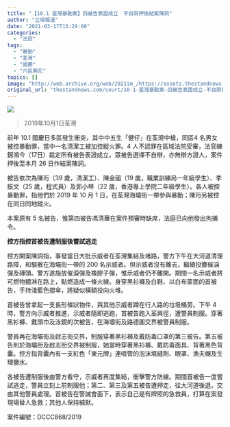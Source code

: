 ```yaml
---
title: "【10.1 荃灣暴動案】四被告表證成立　不自辯押後結案陳詞"
author: "立場報道"
date: "2021-03-17T15:29:00"
categories:
  - "法庭"
tags:
  - "暴動"
  - "荃灣"
  - "國慶"
  - "六區開花"
topics: []
image: "http://web.archive.org/web/2021im_/https://assets.thestandnews.com/media/photos/Layer200_3XgPE.png"
original_url: "thestandnews.com/court/10-1-荃灣暴動案-四被告表證成立-不自辯押後結案陳詞"
---
```

![](http://web.archive.org/web/2021im_/https://assets.thestandnews.com/media/photos/Layer200_3XgPE.png)
> 2019年10月1日荃灣

前年 10.1 國慶日多區發生衝突，其中中五生「健仔」在荃灣中槍，同區4 名男女被控暴動罪，當中一名清潔工被加控縱火罪。4 人不認罪在區域法院受審，法官練錦鴻今（17日）裁定所有被告表證成立。眾被告選擇不自辯，亦無辯方證人，案件押後至本月 26 日作結案陳詞。

被告依次為陳珩（39 歲，清潔工）、陳金國（19 歲，職業訓練局一年級學生）、李振文（25 歲，程式員）及郭小琴（22 歲，香港專上學院二年級學生）。各人被控暴動罪，指他們於 2019 年 10 月 1 日，在荃灣海壩街一帶參與暴動；陳珩另被控在同日同地縱火。

本案原有 5 名被告，惟第四被告馮清華在案件預審時缺席，法庭已向他發出拘捕令。

**控方指控首被告遭制服後嘗試逃走**

控方開案陳詞指，事發當日大批示威者在荃灣集結及堵路，警方下午在大河道清理路障，和驅散在海壩街一帶的 200 名示威者。但示威者沒有離去，繼續投擲催淚彈及磚頭。警方遂施放催淚彈及橡膠子彈，惟示威者仍不離開。期間一名示威者將可燃物體淋在路上，點燃造成一條火線。身穿黑衫褲及白鞋、以白布蒙面的首被告，手持淺藍色摺傘，將疑似橫額投向火堆。

首被告曾拿起一支長形條狀物件，與其他示威者蹲在行人路的垃圾桶旁。下午 4 時，警方向示威者推進，示威者隨即逃跑，首被告跑入荃興徑，遭警員制服。穿著黑衫褲、戴頭巾及泳鏡的次被告，在海壩街及路德圍交界被警員制服。

警員再在海壩街及啟志街交界，制服穿著黑衫褲及戴防毒口罩的第三被告。第五被告則於海壩街及啟志街交界被制服，她當時穿著黑衫褲、戴防毒面具、背著黑色背囊。控方指背囊內有一支紅色「東元牌」連噴管的泡沫填縫劑、眼罩、漁夫帽及生理鹽水。

各被告遭制服後由警方看守，示威者再度集結，衝擊警方防線。期間首被告一度嘗試逃走，警員立刻上前制服他；第二、第三及第五被告遭押走，往大河道後退，交由其他警員處理。首被告在警誡會面下，表示自己是有牌照的急救員，打算在案發現場替人急救；其他人保持緘默。

案件編號：DCCC868/2019